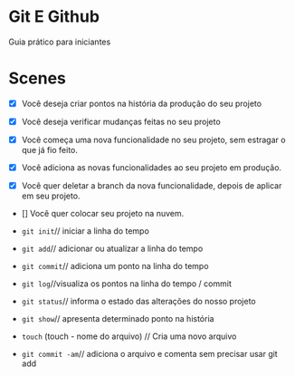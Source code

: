 # Git E Github

Guia prático para iniciantes

# Scenes

- [x] Você deseja criar pontos na história da produção do seu projeto
- [x] Você deseja verificar mudanças feitas no seu projeto

- [x] Você começa uma nova funcionalidade no seu projeto, sem estragar o que já fio feito.
- [x] Você adiciona as novas funcionalidades ao seu projeto em produção.
- [x] Você quer deletar a branch da nova funcionalidade, depois de aplicar em seu projeto.

- [] Você quer colocar seu projeto na nuvem.

- `git init`// iniciar a linha do tempo
- `git add`// adicionar ou atualizar a linha do tempo
- `git commit`// adiciona um ponto na linha do tempo
- `git log`//visualiza os pontos na linha do tempo / commit
- `git status`// informa o estado das alterações do nosso projeto
- `git show`// apresenta determinado ponto na história
- `touch` (touch - nome do arquivo) // Cria uma novo arquivo

* `git commit -am`// adiciona o arquivo e comenta sem precisar usar git add

